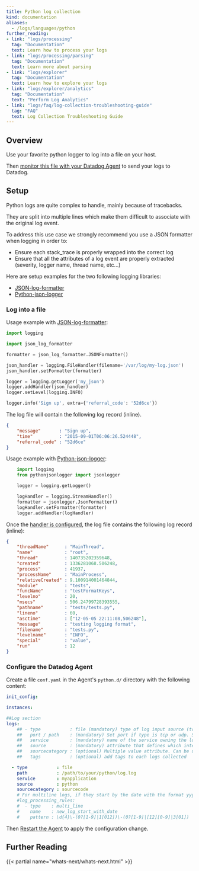 ```yaml
---
title: Python log collection
kind: documentation
aliases:
  - /logs/languages/python
further_reading:
- link: "logs/processing"
  tag: "Documentation"
  text: Learn how to process your logs
- link: "logs/processing/parsing"
  tag: "Documentation"
  text: Learn more about parsing
- link: "logs/explorer"
  tag: "Documentation"
  text: Learn how to explore your logs
- link: "logs/explorer/analytics"
  tag: "Documentation"
  text: "Perform Log Analytics"
- link: "logs/faq/log-collection-troubleshooting-guide"
  tag: "FAQ"
  text: Log Collection Troubleshooting Guide
---
```


## Overview

Use your favorite python logger to log into a file on your host. 

Then [monitor this file with your Datadog Agent][1] to send your logs to Datadog.

## Setup
Python logs are quite complex to handle, mainly because of tracebacks. 

They are split into multiple lines which make them difficult to associate with the original log event.  

To address this use case we strongly recommend you use a JSON formatter when logging in order to:

* Ensure each stack_trace is properly wrapped into the correct log
* Ensure that all the attributes of a log event are properly extracted (severity, logger name, thread name, etc...)
 
Here are setup examples for the two following logging libraries:

- [JSON-log-formatter][2]
- [Python-json-logger][3]

### Log into a file

Usage example with [JSON-log-formatter][2]:

```python
import logging

import json_log_formatter

formatter = json_log_formatter.JSONFormatter()

json_handler = logging.FileHandler(filename='/var/log/my-log.json')
json_handler.setFormatter(formatter)

logger = logging.getLogger('my_json')
logger.addHandler(json_handler)
logger.setLevel(logging.INFO)

logger.info('Sign up', extra={'referral_code': '52d6ce'})
```

The log file will contain the following log record (inline).
```json
{
    "message"       : "Sign up",
    "time"          : "2015-09-01T06:06:26.524448",
    "referral_code" : "52d6ce"
}
```

Usage example with [Python-json-logger][3]:

```python
    import logging
    from pythonjsonlogger import jsonlogger

    logger = logging.getLogger()

    logHandler = logging.StreamHandler()
    formatter = jsonlogger.JsonFormatter()
    logHandler.setFormatter(formatter)
    logger.addHandler(logHandler)
```
 
Once the [handler is configured][4], the log file contains the following log record (inline):

```json
{
    "threadName"      : "MainThread",
    "name"            : "root",
    "thread"          : 140735202359648,
    "created"         : 1336281068.506248,
    "process"         : 41937,
    "processName"     : "MainProcess",
    "relativeCreated" : 9.100914001464844,
    "module"          : "tests",
    "funcName"        : "testFormatKeys",
    "levelno"         : 20,
    "msecs"           : 506.24799728393555,
    "pathname"        : "tests/tests.py",
    "lineno"          : 60,
    "asctime"         : ["12-05-05 22:11:08,506248"],
    "message"         : "testing logging format",
    "filename"        : "tests.py",
    "levelname"       : "INFO",
    "special"         : "value",
    "run"             : 12
}
```

### Configure the Datadog Agent

Create a file `conf.yaml` in the Agent's `python.d/` directory with the following content:

```yaml
init_config:

instances:

##Log section
logs:
    ## - type           : file (mandatory) type of log input source (tcp / udp / file)
    ##   port / path    : (mandatory) Set port if type is tcp or udp. Set path if type is file
    ##   service        : (mandatory) name of the service owning the log
    ##   source         : (mandatory) attribute that defines which integration is sending the logs
    ##   sourcecategory : (optional) Multiple value attribute. Can be used to refine the source attribtue
    ##   tags           : (optional) add tags to each logs collected

  - type           : file
    path           : /path/to/your/python/log.log
    service        : myapplication
    source         : python
    sourcecategory : sourcecode
    # For multiline logs, if they start by the date with the format yyyy-mm-dd uncomment the following processing rule
    #log_processing_rules:
    #  - type    : multi_line
    #    name    : new_log_start_with_date
    #    pattern : \d{4}\-(0?[1-9]|1[012])\-(0?[1-9]|[12][0-9]|3[01])
```

Then [Restart the Agent][5] to apply the configuration change.

## Further Reading

{{< partial name="whats-next/whats-next.html" >}}

[1]: /logs/log_collection/python/#configure-the-Datadog-agent
[2]: https://pypi.python.org/pypi/JSON-log-formatter/0.1.0
[3]: https://github.com/madzak/python-json-logger
[4]: https://github.com/madzak/python-json-logger#customizing-fields
[5]: /agent/faq/agent-commands
